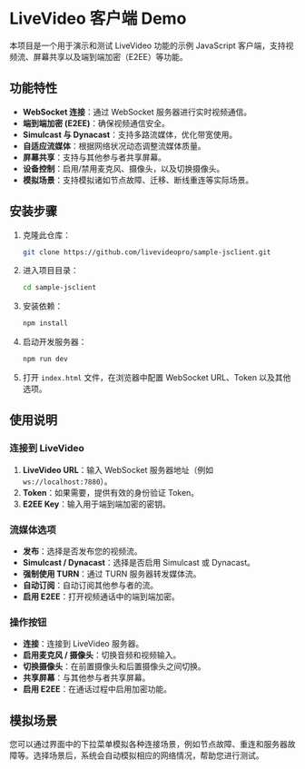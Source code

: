 
# LiveVideo 客户端 Demo

本项目是一个用于演示和测试 LiveVideo 功能的示例 JavaScript 客户端，支持视频流、屏幕共享以及端到端加密（E2EE）等功能。

## 功能特性

- **WebSocket 连接**：通过 WebSocket 服务器进行实时视频通信。
- **端到端加密 (E2EE)**：确保视频通信安全。
- **Simulcast 与 Dynacast**：支持多路流媒体，优化带宽使用。
- **自适应流媒体**：根据网络状况动态调整流媒体质量。
- **屏幕共享**：支持与其他参与者共享屏幕。
- **设备控制**：启用/禁用麦克风、摄像头，以及切换摄像头。
- **模拟场景**：支持模拟诸如节点故障、迁移、断线重连等实际场景。

## 安装步骤

1. 克隆此仓库：

   ```bash
   git clone https://github.com/livevideopro/sample-jsclient.git
   ```

2. 进入项目目录：

   ```bash
   cd sample-jsclient
   ```

3. 安装依赖：

   ```bash
   npm install
   ```

4. 启动开发服务器：

   ```bash
   npm run dev
   ```

5. 打开 `index.html` 文件，在浏览器中配置 WebSocket URL、Token 以及其他选项。

## 使用说明

### 连接到 LiveVideo

1. **LiveVideo URL**：输入 WebSocket 服务器地址（例如 `ws://localhost:7880`）。
2. **Token**：如果需要，提供有效的身份验证 Token。
3. **E2EE Key**：输入用于端到端加密的密钥。

### 流媒体选项

- **发布**：选择是否发布您的视频流。
- **Simulcast / Dynacast**：选择是否启用 Simulcast 或 Dynacast。
- **强制使用 TURN**：通过 TURN 服务器转发媒体流。
- **自动订阅**：自动订阅其他参与者的流。
- **启用 E2EE**：打开视频通话中的端到端加密。

### 操作按钮

- **连接**：连接到 LiveVideo 服务器。
- **启用麦克风 / 摄像头**：切换音频和视频输入。
- **切换摄像头**：在前置摄像头和后置摄像头之间切换。
- **共享屏幕**：与其他参与者共享屏幕。
- **启用 E2EE**：在通话过程中启用加密功能。

## 模拟场景

您可以通过界面中的下拉菜单模拟各种连接场景，例如节点故障、重连和服务器故障等。选择场景后，系统会自动模拟相应的网络情况，帮助您进行测试。
